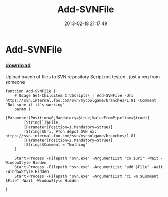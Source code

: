 ﻿---
pid:            3961
poster:         benduru
title:          Add-SVNFile
date:           2013-02-18 21:17:49
format:         posh
parent:         0
parent:         0

---

# Add-SVNFile

### [download](3961.ps1)

Upload bucnh of files to SVN repository
Script not tested.. just a req from someone

```posh
funtcion Add-SVNFile {
    # Usage Get-Childitem C:\Scripts\ | Add-SVNFile -Uri https://svn.internal.foo.com/svn/mycoolgame/branches/1.81 -Comment "Not sure if it's working"
    param (
        [Parameter(Position=0,Mandatory=$true,ValueFromPipeline=$true)]
        [String[]]$File,
        [Parameter(Position=1,Mandatory=$true)]
        [String]$Uri, #Ton dépot SVN ex: https://svn.internal.foo.com/svn/mycoolgame/branches/1.81
        [Parameter(Position=2,Mandatory=$true)]
        [String]$Comment = "Nothing"
    )

    Start-Process -Filepath "svn.exe" -ArgumentList "co $uri" -Wait -WindowStyle Hidden
    Start-Process -Filepath "svn.exe" -ArgumentList "add $File" -Wait -WindowStyle Hidden
    Start-Process -Filepath "svn.exe" -ArgumentList "ci -m $Comment $File" -Wait -WindowStyle Hidden

}
```
